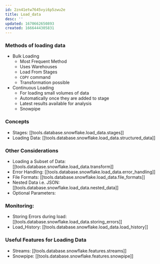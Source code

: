 ```yaml
---
id: 2zn41etw7645vyi6p5zwu2e
title: Load_data
desc: ''
updated: 1670662650893
created: 1666444305831
---
```


### Methods of loading data
- Bulk Loading
  - Most Frequent Method
  - Uses Warehouses
  - Load From Stages
  - `COPY` command
  - Transformation possible
- Continuous Loading
  - For loading small volumes of data
  - Automatically once they are added to stage
  - Latest results available for analysis
  - Snowpipe


### Concepts
- Stages: [[tools.database.snowflake.load_data.stages]]
- Loading Data: [[tools.database.snowflake.load_data.structured_data]]

### Other Considerations
- Loading a Subset of Data: [[tools.database.snowflake.load_data.transform]]
- Error Handling: [[tools.database.snowflake.load_data.error_handling]]
- File Formats: [[tools.database.snowflake.load_data.file_formats]]
- Nested Data i.e. JSON: [[tools.database.snowflake.load_data.nested_data]]
- Optional Parameters: 

### Monitoring:
- Storing Errors during load: [[tools.database.snowflake.load_data.storing_errors]]
- Load_History: [[tools.database.snowflake.load_data.load_history]]

### Useful Features for Loading Data
- Streams: [[tools.database.snowflake.features.streams]]
- Snowpipe: [[tools.database.snowflake.features.snowpipe]]

